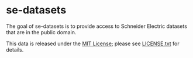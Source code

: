 
<!-- README.md is generated from README.Rmd. Please edit that file -->

# se-datasets

The goal of se-datasets is to provide access to Schneider Electric
datasets that are in the public domain.

This data is released under the [MIT
License](https://tldrlegal.com/license/mit-license); please see
[LICENSE.txt](license.txt) for details.
